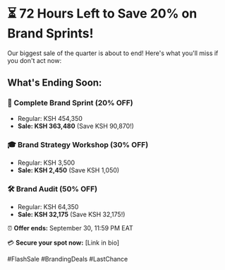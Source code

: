 # ⏳ 72 Hours Left to Save 20% on Brand Sprints!

Our biggest sale of the quarter is about to end! Here's what you'll miss if you don't act now:

## What's Ending Soon:

### 🎨 Complete Brand Sprint (20% OFF)
- Regular: KSH 454,350
- **Sale: KSH 363,480** (Save KSH 90,870!)

### 🎓 Brand Strategy Workshop (30% OFF)
- Regular: KSH 3,500
- **Sale: KSH 2,450** (Save KSH 1,050)

### 🛠️ Brand Audit (50% OFF)
- Regular: KSH 64,350
- **Sale: KSH 32,175** (Save KSH 32,175!)

⏰ **Offer ends:** September 30, 11:59 PM EAT

💳 **Secure your spot now:** [Link in bio]

#FlashSale #BrandingDeals #LastChance
